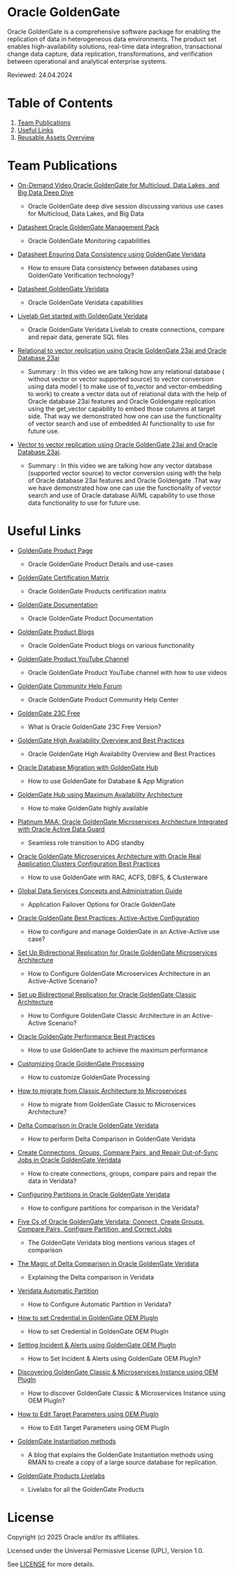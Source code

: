 # Oracle GoldenGate

Oracle GoldenGate is a comprehensive software package for enabling the replication of data in heterogeneous data environments. The product set enables high-availability solutions, real-time data integration, transactional change data capture, data replication, transformations, and verification between operational and analytical enterprise systems.

Reviewed: 24.04.2024

# Table of Contents
 
1. [Team Publications](#team-publications)
2. [Useful Links](#useful-links)
3. [Reusable Assets Overview](#reusable-assets-overview)
 
# Team Publications
 
- [On-Demand Video Oracle GoldenGate for Multicloud, Data Lakes, and Big Data Deep Dive](https://go.oracle.com/LP=137345?elqCampaignId=468926&src1=:eng:lw:ie::::Odlwtlw_David_Horgan#On-Demand-Webinars)
    - Oracle GoldenGate deep dive session discussing various use cases for Multicloud, Data Lakes, and Big Data
 
- [Datasheet Oracle GoldenGate Management Pack](https://www.oracle.com/a/ocom/docs/goldengate-management-pack-datasheet.pdf)
    - Oracle GoldenGate Monitoring capabilities

- [Datasheet Ensuring Data Consistency using GoldenGate Veridata](https://www.oracle.com/a/ocom/docs/goldengate-veridata-ensuring-data-consistency.pdf)
    - How to ensure Data consistency between databases using GoldenGate Verification technology?

- [Datasheet GoldenGate Veridata](https://www.oracle.com/a/ocom/docs/middleware/veridata-datasheet.pdf)
    - Oracle GoldenGate Veridata capabilities

- [Livelab Get started with GoldenGate Veridata](https://apexapps.oracle.com/pls/apex/dbpm/r/livelabs/view-workshop?wid=833)
    - Oracle GoldenGate Veridata Livelab to create connections, compare and repair data, generate SQL files

 - [Relational to vector replication using Oracle GoldenGate 23ai and Oracle Database 23ai](https://youtu.be/v53CZFDbB48)
   - Summary : In this video we are talking how any relational database ( without vector or vector supported source)  to vector conversion using data model ( to make use of to_vector and  vector-embedding to work) to create a vector data out of relational data with the help of Oracle database 23ai features and Oracle Goldengate replication using the get_vector capability to embed those columns at target side. That way we demonstrated how one can use the functionality of vector search and use of embedded AI functionality to use for future use.

- [Vector to vector replication using Oracle GoldenGate 23ai and Oracle Database 23ai](https://youtu.be/uObow_e6KGs).
   - Summary : In this video we are talking how any vector  database (supported  vector source)  to vector conversion using with the help of Oracle database 23ai features and Oracle Goldengate .That way we  have demonstrated how one can use the functionality of vector search and use of Oracle database AI/ML capability to use those data  functionality to use for future use.

# Useful Links
 
- [GoldenGate Product Page](https://www.oracle.com/uk/integration/goldengate/)
    - Oracle GoldenGate Product Details and use-cases

- [GoldenGate Certification Matrix](https://www.oracle.com/integration/goldengate/certifications/)
    - Oracle GoldenGate Products certification matrix

- [GoldenGate Documentation](https://docs.oracle.com/en/middleware/goldengate/core/21.3/index.html)
    - Oracle GoldenGate Product Documentation

- [GoldenGate Product Blogs](https://blogs.oracle.com/dataintegration/)
    - Oracle GoldenGate Product blogs on various functionality

- [GoldenGate Product YouTube Channel](https://www.youtube.com/channel/UCQZN-1TrusmKNLgJbq5SxNQ)
    - Oracle GoldenGate Product YouTube channel with how to use videos

- [GoldenGate Community Help Forum](https://forums.oracle.com/ords/apexds/domain/dev-community/category/goldengatenested?tags=goldengate)
    - Oracle GoldenGate Product Community Help Center

- [GoldenGate 23C Free](https://docs.oracle.com/en/middleware/goldengate/free/23/uggfe/what-is-goldengate-free.html#GUID-27DF4E00-4359-4266-81E7-2972DC3BE498)
    - What is Oracle GoldenGate 23C Free Version?

- [GoldenGate High Availability Overview and Best Practices](https://docs.oracle.com/en/database/oracle/oracle-database/19/haovw/overview-oracle-goldengate-high-availability-best-practices.html#GUID-BF26CB63-31FE-42F9-A418-CF9725A3CD72)
    - Oracle GoldenGate High Availability Overview and Best Practices

- [Oracle Database Migration with GoldenGate Hub](https://www.oracle.com/a/tech/docs/maa-database-migration-with-a-goldengate-hub.pdf)
    - How to use GoldenGate for Database & App Migration

- [GoldenGate Hub using Maximum Availability Architecture](https://www.oracle.com/a/tech/docs/maa-goldengate-hub.pdf)
    - How to make GoldenGate highly available

- [Platinum MAA: Oracle GoldenGate Microservices Architecture Integrated with Oracle Active Data Guard](https://www.oracle.com/a/tech/docs/platinum-maa-ogg-microservices-architecture-with-adg.pdf)
    - Seamless role transition to ADG standby

- [Oracle GoldenGate Microservices Architecture with Oracle Real Application Clusters Configuration Best Practices](https://www.oracle.com/a/tech/docs/maa-ggmicroservices-on-rac.pdf)
    - How to use GoldenGate with RAC, ACFS, DBFS, & Clusterware

- [Global Data Services Concepts and Administration Guide](https://docs.oracle.com/en/database/oracle/oracle-database/19/gsmug/intro-global-data-services.html)
    - Application Failover Options for Oracle GoldenGate

- [Oracle GoldenGate Best Practices: Active-Active Configuration](https://www.oracle.com/a/ocom/docs/ogg-best-practices-active-active.pdf)
    - How to configure and manage GoldenGate in an Active-Active use case?

- [Set Up Bidirectional Replication for Oracle GoldenGate Microservices Architecture](https://docs.oracle.com/en/middleware/goldengate/core/21.3/coredoc/quickstart-bidirectional-replication.html)
    - How to Configure GoldenGate Microservices Architecture in an Active-Active Scenario?

- [Set up Bidirectional Replication for Oracle GoldenGate Classic Architecture](https://docs.oracle.com/en/middleware/goldengate/core/19.1/admin/configuring-oracle-goldengate-active-active-high-availability.html)
    - How to Configure GoldenGate Classic Architecture in an Active-Active Scenario?

- [Oracle GoldenGate Performance Best Practices](https://www.oracle.com/technetwork/database/availability/maa-gg-performance-1969630.pdf)
    - How to use GoldenGate to achieve the maximum performance

- [Customizing Oracle GoldenGate Processing](https://docs.oracle.com/en/middleware/goldengate/core/21.3/admin/customizing-oracle-goldengate-processing.html)
    - How to customize GoldenGate Processing

- [How to migrate from Classic Architecture to Microservices](https://www.linkedin.com/pulse/oracle-goldengate-21c-migration-utility-juliana-a-gomes/?trk=public_post-content_share-article)
    - How to migrate from GoldenGate Classic to Microservices Architecture?

- [Delta Comparison in Oracle GoldenGate Veridata](https://youtu.be/4sj_2j3dIvc)
    - How to perform Delta Comparison in GoldenGate Veridata

- [Create Connections, Groups, Compare Pairs, and Repair Out-of-Sync Jobs in Oracle GoldenGate Veridata](https://www.youtube.com/watch?v=DiAapnWt0No&autoplay=0&html5=1)
    - How to create connections, groups, compare pairs and repair the data in Veridata?

- [Configuring Partitions in Oracle GoldenGate Veridata](https://www.youtube.com/watch?v=N28CsAr5kjw&autoplay=0&html5=1)
    - How to configure partitions for comparison in the Veridata?

- [Five Cs of Oracle GoldenGate Veridata: Connect, Create Groups, Compare Pairs, Configure Partition, and Correct Jobs](https://blogs.oracle.com/dataintegration/five-cs-in-oracle-goldengate-veridata:-connect-create-groups-compare-pairs-configure-partitions-and-correct-jobs)
    - The GoldenGate Veridata blog mentions various stages of comparison

- [The Magic of Delta Comparison in Oracle GoldenGate Veridata](https://blogs.oracle.com/dataintegration/post/the-magic-of-delta-comparison-in-oracle-goldengate-veridata)
    - Explaining the Delta comparison in Veridata

- [Veridata Automatic Partition](https://blogs.oracle.com/dataintegration/oracle-goldengate-veridata-automatic-row-partitioning-feature)
    - How to Configure Automatic Partition in Veridata?

- [How to set Credential in GoldenGate OEM PlugIn](https://www.youtube.com/watch?v=zFaX348_LiA)
    - How to set Credential in GoldenGate OEM PlugIn

- [Setting Incident & Alerts using GoldenGate OEM PlugIn](https://www.youtube.com/watch?v=2gYn_CXHkig&autoplay=0&html5=1)
    - How to Set Incident & Alerts using GoldenGate OEM PlugIn?

- [Discovering GoldenGate Classic & Microservices Instance using OEM PlugIn](https://www.youtube.com/watch?v=KAfmbzGDe9E&autoplay=0&html5=1)
    - How to discover GoldenGate Classic & Microservices Instance using OEM PlugIn?

- [How to Edit Target Parameters using OEM PlugIn](https://youtu.be/asUItvZRF_Q)
    - How to Edit Target Parameters using OEM PlugIn

- [GoldenGate Instantiation methods](https://blogs.oracle.com/dataintegration/post/goldengate-instantiation-methods)
    - A blog that explains the GoldenGate Instantiation methods using RMAN to create a copy of a large source database for replication.    

- [GoldenGate Products Livelabs](https://apexapps.oracle.com/pls/apex/f?p=133:100:3818354990791::::SEARCH:goldengate)
    - Livelabs for all the GoldenGate Products


# License

Copyright (c) 2025 Oracle and/or its affiliates.

Licensed under the Universal Permissive License (UPL), Version 1.0.

See [LICENSE](https://github.com/oracle-devrel/technology-engineering/blob/main/LICENSE) for more details.
